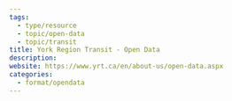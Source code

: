 ```yaml
---
tags:
  - type/resource
  - topic/open-data
  - topic/transit
title: York Region Transit - Open Data
description: 
website: https://www.yrt.ca/en/about-us/open-data.aspx
categories:
  - format/opendata
---
```

